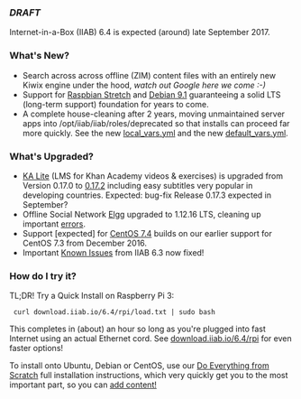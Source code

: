 ### _**DRAFT**_

Internet-in-a-Box (IIAB) 6.4 is expected (around) late September 2017.

### What's New?

* Search across across offline (ZIM) content files with an entirely new Kiwix engine under the hood, _watch out Google here we come :-)_
* Support for [Raspbian Stretch](https://www.raspberrypi.org/blog/raspbian-stretch/) and [Debian 9.1](https://www.debian.org/News/2017/20170722) guaranteeing a solid LTS (long-term support) foundation for years to come.
* A complete house-cleaning after 2 years, moving unmaintained server apps into /opt/iiab/iiab/roles/deprecated so that installs can proceed far more quickly.  See the new [local_vars.yml](http://wiki.laptop.org/go/IIAB/local_vars.yml) and the new [default_vars.yml](https://github.com/iiab/iiab/blob/master/vars/default_vars.yml).

### What's Upgraded?

* [KA Lite](http://ka-lite.readthedocs.io/en/latest/installguide/release_notes.html) (LMS for Khan Academy videos & exercises) is upgraded from Version 0.17.0 to [0.17.2](https://github.com/learningequality/ka-lite/releases/tag/v0.17.2) including easy subtitles very popular in developing countries.  Expected: bug-fix Release 0.17.3 expected in September?
* Offline Social Network [Elgg](http://learn.elgg.org/en/1.12/) upgraded to 1.12.16 LTS, cleaning up important [errors](https://github.com/Elgg/Elgg/blob/1.12.16/CHANGELOG.md).
* Support [expected] for [CentOS 7.4](https://wiki.centos.org/Manuals/ReleaseNotes/CentOS7.1708) builds on our earlier support for CentOS 7.3 from December 2016.
* Important [Known Issues](https://github.com/iiab/iiab/wiki/IIAB-6.3-Release-Notes#known-issues) from IIAB 6.3 now fixed!

### How do I try it?

TL;DR!  Try a Quick Install on Raspberry Pi 3:

     curl download.iiab.io/6.4/rpi/load.txt | sudo bash

This completes in (about) an hour so long as you're plugged into fast Internet using an actual Ethernet cord.  See [download.iiab.io/6.4/rpi](http://download.iiab.io/6.4/rpi) for even faster options!

To install onto Ubuntu, Debian or CentOS, use our [Do Everything from Scratch](https://github.com/iiab/iiab/wiki/IIAB-Installation#do-everything-from-scratch) full installation instructions, which very quickly get you to the most important part, so you can [add content!](https://github.com/iiab/iiab/wiki/IIAB-Installation#add-content)